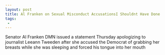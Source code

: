 ```yaml
---
layout: post
title: Al Franken on Sexual Misconduct AccusationsI Shouldnt Have Done It PhotoIntended to Be Funny
tags:
 -
---
```

Senator Al Franken DMN issued a statement Thursday apologizing to journalist Leeann Tweeden after she accused the Democrat of grabbing her breasts while she was sleeping and forced his tongue into her mouth
